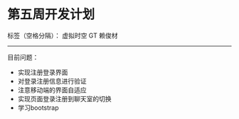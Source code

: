 # 第五周开发计划

标签（空格分隔）： 虚拟时空 GT 赖俊材

---
目前问题：

 * 实现注册登录界面
 * 对登录注册信息进行验证
 * 注意移动端的界面自适应
 * 实现页面登录注册到聊天室的切换
 * 学习bootstrap